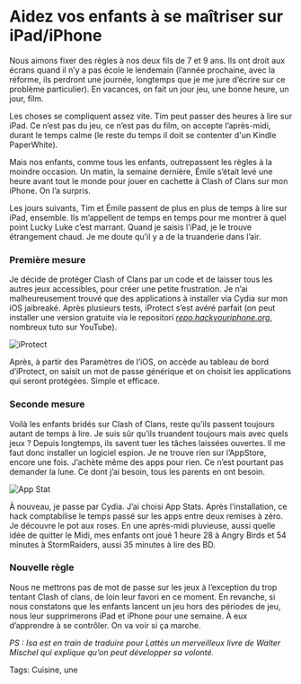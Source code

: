 # Aidez vos enfants à se maîtriser sur iPad/iPhone

Nous aimons fixer des règles à nos deux fils de 7 et 9 ans. Ils ont droit aux écrans quand il n’y a pas école le lendemain (l’année prochaine, avec la réforme, ils perdront une journée, longtemps que je me jure d’écrire sur ce problème particulier). En vacances, on fait un jour jeu, une bonne heure, un jour, film.<span id="more-36660"></span>

Les choses se compliquent assez vite. Tim peut passer des heures à lire sur iPad. Ce n’est pas du jeu, ce n’est pas du film, on accepte l’après-midi, durant le temps calme (le reste du temps il doit se contenter d'un Kindle PaperWhite).

Mais nos enfants, comme tous les enfants, outrepassent les règles à la moindre occasion. Un matin, la semaine dernière, Émile s’était levé une heure avant tout le monde pour jouer en cachette à Clash of Clans sur mon iPhone. On l’a surpris.

Les jours suivants, Tim et Émile passent de plus en plus de temps à lire sur iPad, ensemble. Ils m’appellent de temps en temps pour me montrer à quel point Lucky Luke c’est marrant. Quand je saisis l’iPad, je le trouve étrangement chaud. Je me doute qu’il y a de la truanderie dans l’air.

### Première mesure

Je décide de protéger Clash of Clans par un code et de laisser tous les autres jeux accessibles, pour créer une petite frustration. Je n’ai malheureusement trouvé que des applications à installer via Cydia sur mon iOS jaibreaké. Après plusieurs tests, iProtect s’est avéré parfait (on peut installer une version gratuite via le repositori [*repo.hackyouriphone.org*](repo.hackyouriphone.org), nombreux tuto sur YouTube).

![iProtect](http://blog.tcrouzet.comhttps://tcrouzet.com/images_tc/2014/08/iprotect-600x586.png)

Après, à partir des Paramètres de l’iOS, on accède au tableau de bord d’iProtect, on saisit un mot de passe générique et on choisit les applications qui seront protégées. Simple et efficace.

### Seconde mesure

Voilà les enfants bridés sur Clash of Clans, reste qu’ils passent toujours autant de temps à lire. Je suis sûr qu’ils truandent toujours mais avec quels jeux ? Depuis longtemps, ils savent tuer les tâches laissées ouvertes. Il me faut donc installer un logiciel espion. Je ne trouve rien sur l’AppStore, encore une fois. J’achète même des apps pour rien. Ce n’est pourtant pas demander la lune. Ce dont j’ai besoin, tous les parents en ont besoin.

![App Stat](http://blog.tcrouzet.comhttps://tcrouzet.com/images_tc/2014/08/appstats-600x581.png)

À nouveau, je passe par Cydia. J’ai choisi App Stats. Après l’installation, ce hack comptabilise le temps passé sur les apps entre deux remises à zéro. Je découvre le pot aux roses. En une après-midi pluvieuse, aussi quelle idée de quitter le Midi, mes enfants ont joué 1 heure 28 à Angry Birds et 54 minutes à StormRaiders, aussi 35 minutes à lire des BD.

### Nouvelle règle

Nous ne mettrons pas de mot de passe sur les jeux à l’exception du trop tentant Clash of clans, de loin leur favori en ce moment. En revanche, si nous constatons que les enfants lancent un jeu hors des périodes de jeu, nous leur supprimerons iPad et iPhone pour une semaine. À eux d’apprendre à se contrôler. On va voir si ça marche.

*PS : Isa est en train de traduire pour Lattès un merveilleux livre de Walter Mischel qui explique qu’on peut développer sa volonté.*

Tags: Cuisine, une